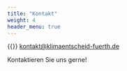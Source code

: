 ```yaml
---
title: "Kontakt"
weight: 4
header_menu: true
---
```


{{<icon class="fa fa-envelope">}}&nbsp;[kontakt@klimaentscheid-fuerth.de](mailto:kontakt@klimaentscheid-fuerth.de)

Kontaktieren Sie uns gerne!
